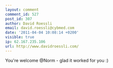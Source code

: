 ```yaml
---
layout: comment
comment_id: 527
post_id: 307
author: David Roessli
email: david.roessli@cybmed.com
date: '2011-04-04 10:08:14 +0200'
visible: true
ip: 62.167.235.106
url: http://www.davidroessli.com/
---
```

You're welcome @Norm - glad it worked for you :)

